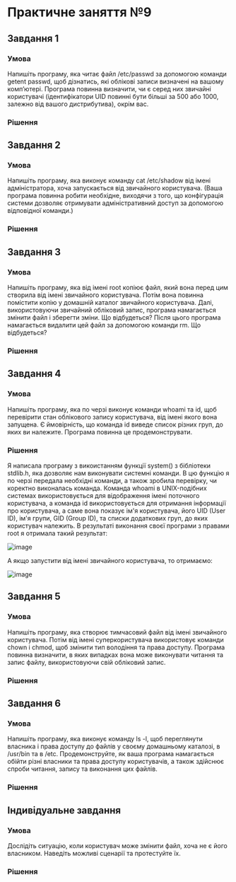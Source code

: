 # Практичне заняття №9
## Завдання 1
### Умова
 Напишіть програму, яка читає файл /etc/passwd за допомогою команди getent passwd, щоб дізнатись, які облікові записи визначені на вашому комп’ютері.
 Програма повинна визначити, чи є серед них звичайні користувачі (ідентифікатори UID повинні бути більші за 500 або 1000, залежно від вашого дистрибутива), окрім вас.

### Рішення

## Завдання 2
### Умова
Напишіть програму, яка виконує команду cat /etc/shadow від імені адміністратора, хоча запускається від звичайного користувача.
 (Ваша програма повинна робити необхідне, виходячи з того, що конфігурація системи дозволяє отримувати адміністративний доступ за допомогою відповідної команди.)

### Рішення

## Завдання 3
### Умова
Напишіть програму, яка від імені root копіює файл, який вона перед цим створила від імені звичайного користувача. Потім вона повинна помістити копію у домашній каталог звичайного користувача.
 Далі, використовуючи звичайний обліковий запис, програма намагається змінити файл і зберегти зміни. Що відбудеться?
 Після цього програма намагається видалити цей файл за допомогою команди rm. Що відбудеться?

### Рішення

## Завдання 4
### Умова
Напишіть програму, яка по черзі виконує команди whoami та id, щоб перевірити стан облікового запису користувача, від імені якого вона запущена. Є ймовірність, що команда id виведе список різних груп, до яких ви належите. Програма повинна це продемонструвати.

### Рішення
Я написала програму з викоистанням функції system() з бібліотеки stdlib.h, яка дозволяє нам виконувати системні команди. В цю функцію я по черзі передала необхідні команди, а також зробила перевірку, чи коректно виконалась команда. Команда whoami в UNIX-подібних системах використовується для відображення імені поточного користувача, а команда id використовується для отримання інформації про користувача, а саме вона показує ім'я користувача, його UID (User ID), ім'я групи, GID (Group ID), та списки додаткових груп, до яких користувач належить. 
В результаті виконання своєї програми з правами root я отримала такий результат:

![image](https://github.com/user-attachments/assets/108a0aea-db3e-4900-bd6d-7a1d73b2d1a3)

А якщо запустити від імені звичайного користувача, то отримаємо:

![image](https://github.com/user-attachments/assets/707a6f16-dc80-42ff-97a6-b6ff43457b70)

## Завдання 5
### Умова
Напишіть програму, яка створює тимчасовий файл від імені звичайного користувача. Потім від імені суперкористувача використовує команди chown і chmod, щоб змінити тип володіння та права доступу.
 Програма повинна визначити, в яких випадках вона може виконувати читання та запис файлу, використовуючи свій обліковий запис.


### Рішення

## Завдання 6
### Умова
 Напишіть програму, яка виконує команду ls -l, щоб переглянути власника і права доступу до файлів у своєму домашньому каталозі, в /usr/bin та в /etc.
 Продемонструйте, як ваша програма намагається обійти різні власники та права доступу користувачів, а також здійснює спроби читання, запису та виконання цих файлів.

### Рішення

## Індивідуальне завдання
### Умова
Дослідіть ситуацію, коли користувач може змінити файл, хоча не є його власником. Наведіть можливі сценарії та протестуйте їх.

### Рішення

